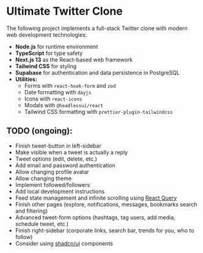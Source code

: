 # Ultimate Twitter Clone

The following project implements a full-stack Twitter clone with modern web development technologies:

- **Node.js** for runtime environment
- **TypeScript** for type safety
- **Next.js 13** as the React-based web framework
- **Tailwind CSS** for styling
- **Supabase** for authentication and data persistence in PostgreSQL
- **Utilities:**
  - Forms with `react-hook-form` and `zod`
  - Date formatting with `dayjs`
  - Icons with `react-icons`
  - Modals with `@headlessui/react`
  - Tailwind CSS formatting with `prettier-plugin-tailwindcss`

## TODO (ongoing):

- Finish tweet-button in left-sidebar
- Make visible when a tweet is actually a reply
- Tweet options (edit, delete, etc.)
- Add email and password authentication
- Allow changing profile avatar
- Allow changing theme
- Implement followed/followers
- Add local development instructions
- Feed state management and infinite scrolling using [React Query](https://tanstack.com/query/latest/)
- Finish other pages (explore, notifications, messages, bookmarks search and filtering)
- Advanced tweet-form options (hashtags, tag users, add media, schedule tweet, etc.)
- Finish right-sidebar (corporate links, search bar, trends for you, who to follow)
- Consider using [shadcn/ui](https://ui.shadcn.com/) components
